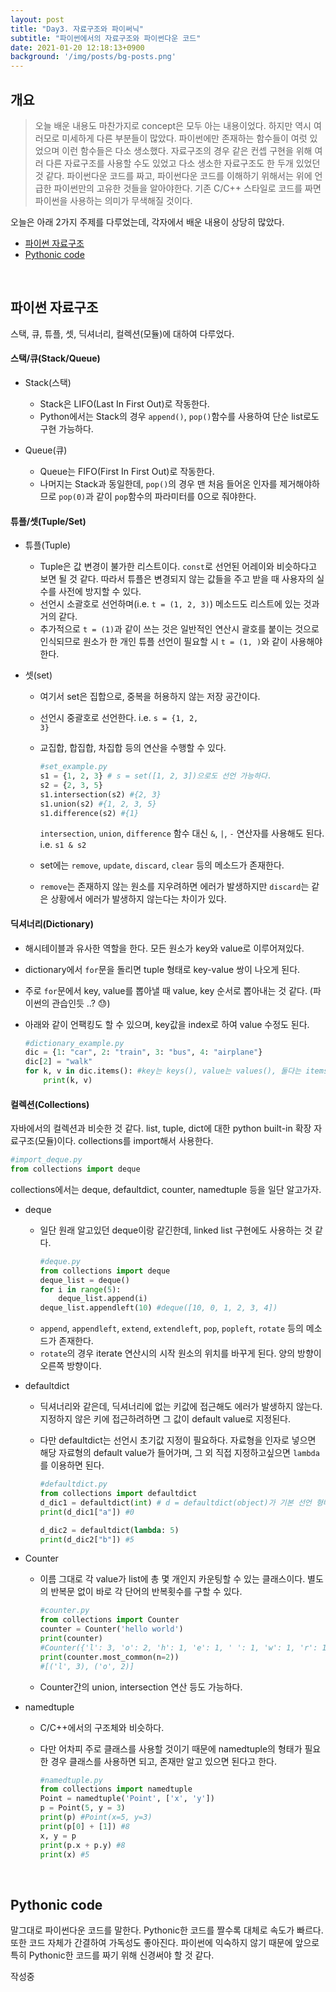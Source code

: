 ```yaml
---
layout: post
title: "Day3. 자료구조와 파이써닉"
subtitle: "파이썬에서의 자료구조와 파이썬다운 코드"
date: 2021-01-20 12:18:13+0900
background: '/img/posts/bg-posts.png'
---
```


## 개요
> 오늘 배운 내용도 마찬가지로 concept은 모두 아는 내용이었다. 하지만 역시 여러모로 미세하게 다른 부분들이 많았다.
파이썬에만 존재하는 함수들이 여럿 있었으며 이런 함수들은 다소 생소했다.
자료구조의 경우 같은 컨셉 구현을 위해 여러 다른 자료구조를 사용할 수도 있었고 다소 생소한 자료구조도 한 두개 있었던 것 같다. 
파이썬다운 코드를 짜고, 파이썬다운 코드를 이해하기 위해서는 위에 언급한 파이썬만의 고유한 것들을 알아야한다. 
기존 C/C++ 스타일로 코드를 짜면 파이썬을 사용하는 의미가 무색해질 것이다.  
  
  
오늘은 아래 2가지 주제를 다루었는데, 각자에서 배운 내용이 상당히 많았다.
+ [파이썬 자료구조](#파이썬-자료구조)
+ [Pythonic code](#Pythonic-code)


<br/>


## 파이썬 자료구조
스택, 큐, 튜플, 셋, 딕셔너리, 컬렉션(모듈)에 대하여 다루었다.

#### 스택/큐(Stack/Queue)
- Stack(스택)  
    + Stack은 LIFO(Last In First Out)로 작동한다.  
    + Python에서는 Stack의 경우 <code>append()</code>, <code>pop()</code>함수를 사용하여 단순 list로도 구현 가능하다.  

- Queue(큐)  
    + Queue는 FIFO(First In First Out)로 작동한다.  
    + 나머지는 Stack과 동일한데, <code>pop()</code>의 경우 맨 처음 들어온 인자를 제거해야하므로 <code>pop(0)</code>과 같이 <code>pop</code>함수의 파라미터를 0으로 줘야한다.
  
  
#### 튜플/셋(Tuple/Set)
- 튜플(Tuple)  
    + Tuple은 값 변경이 불가한 리스트이다. <code>const</code>로 선언된 어레이와 비슷하다고 보면 될 것 같다. 따라서 튜플은 변경되지 않는 값들을 주고 받을 때 사용자의 실수를 사전에 방지할 수 있다.
    + 선언시 소괄호로 선언하며(i.e. <code>t = (1, 2, 3)</code>) 메소드도 리스트에 있는 것과 거의 같다.  
    + 추가적으로 <code>t = (1)</code>과 같이 쓰는 것은 일반적인 연산시 괄호를 붙이는 것으로 인식되므로 원소가 한 개인 튜플 선언이 필요할 시 <code>t = (1, )</code>와 같이 사용해야한다.

- 셋(set)
    + 여기서 set은 집합으로, 중복을 허용하지 않는 저장 공간이다.
    + 선언시 중괄호로 선언한다. i.e. <code>s = {1, 2, 3}</code>
    + 교집합, 합집합, 차집합 등의 연산을 수행할 수 있다.

        ```python
        #set_example.py
        s1 = {1, 2, 3} # s = set([1, 2, 3])으로도 선언 가능하다.
        s2 = {2, 3, 5}
        s1.intersection(s2) #{2, 3}
        s1.union(s2) #{1, 2, 3, 5}
        s1.difference(s2) #{1}
        ```
        <code>intersection</code>, <code>union</code>, <code>difference</code> 함수 대신 <code>&</code>, <code>|</code>, <code>-</code> 연산자를 사용해도 된다.  
        i.e. <code>s1 & s2</code>

    + set에는 <code>remove</code>, <code>update</code>, <code>discard</code>, <code>clear</code> 등의 메소드가 존재한다. 
    + <code>remove</code>는 존재하지 않는 원소를 지우려하면 에러가 발생하지만 <code>discard</code>는 같은 상황에서 에러가 발생하지 않는다는 차이가 있다. 
  
#### 딕셔너리(Dictionary)
- 해시테이블과 유사한 역할을 한다. 모든 원소가 key와 value로 이루어져있다.
- dictionary에서 <code>for</code>문을 돌리면 tuple 형태로 key-value 쌍이 나오게 된다.
- 주로 <code>for</code>문에서 key, value를 뽑아낼 때 value, key 순서로 뽑아내는 것 같다. (파이썬의 관습인듯 ..? :sweat:)
- 아래와 같이 언팩킹도 할 수 있으며, key값을 index로 하여 value 수정도 된다.

    ```python
    #dictionary_example.py
    dic = {1: "car", 2: "train", 3: "bus", 4: "airplane"}
    dic[2] = "walk"
    for k, v in dic.items(): #key는 keys(), value는 values(), 둘다는 items()
        print(k, v)
    ```


#### 컬렉션(Collections)
자바에서의 컬렉션과 비슷한 것 같다. list, tuple, dict에 대한 python built-in 확장 자료구조(모듈)이다. collections를 import해서 사용한다.  

```python
#import_deque.py
from collections import deque
```
  
collections에서는 deque, defaultdict, counter, namedtuple 등을 일단 알고가자.

- deque
    + 일단 원래 알고있던 deque이랑 같긴한데, linked list 구현에도 사용하는 것 같다.
        ```python
        #deque.py
        from collections import deque
        deque_list = deque()
        for i in range(5):
            deque_list.append(i)
        deque_list.appendleft(10) #deque([10, 0, 1, 2, 3, 4])
        ```
    + <code>append</code>, <code>appendleft</code>, <code>extend</code>, <code>extendleft</code>, <code>pop</code>, <code>popleft</code>, <code>rotate</code> 등의 메소드가 존재한다.
    + <code>rotate</code>의 경우 iterate 연산시의 시작 원소의 위치를 바꾸게 된다. 양의 방향이 오른쪽 방향이다.

- defaultdict
    + 딕셔너리와 같은데, 딕셔너리에 없는 키값에 접근해도 에러가 발생하지 않는다. 지정하지 않은 키에 접근하려하면 그 값이 default value로 지정된다.
    + 다만 defaultdict는 선언시 초기값 지정이 필요하다. 자료형을 인자로 넣으면 해당 자료형의 default value가 들어가며, 그 외 직접 지정하고싶으면 <code>lambda</code>를 이용하면 된다.

        ```python
        #defaultdict.py
        from collections import defaultdict
        d_dic1 = defaultdict(int) # d = defaultdict(object)가 기본 선언 형태
        print(d_dic1["a"]) #0

        d_dic2 = defaultdict(lambda: 5)
        print(d_dic2["b"]) #5
        ```

- Counter
    + 이름 그대로 각 value가 list에 총 몇 개인지 카운팅할 수 있는 클래스이다. 별도의 반복문 없이 바로 각 단어의 반복횟수를 구할 수 있다.
    
        ```python
        #counter.py
        from collections import Counter
        counter = Counter('hello world')
        print(counter)
        #Counter({'l': 3, 'o': 2, 'h': 1, 'e': 1, ' ': 1, 'w': 1, 'r': 1, 'd': 1})
        print(counter.most_common(n=2))
        #[('l', 3), ('o', 2)]
        ```
    
    + Counter간의 union, intersection 연산 등도 가능하다.


- namedtuple
    + C/C++에서의 구조체와 비슷하다.
    + 다만 어차피 주로 클래스를 사용할 것이기 때문에 namedtuple의 형태가 필요한 경우 클래스를 사용하면 되고, 존재만 알고 있으면 된다고 한다.

        ```python
        #namedtuple.py
        from collections import namedtuple
        Point = namedtuple('Point', ['x', 'y'])
        p = Point(5, y = 3)
        print(p) #Point(x=5, y=3)
        print(p[0] + [1]) #8
        x, y = p
        print(p.x + p.y) #8
        print(x) #5
        ```
<br/>


## Pythonic code  
말그대로 파이썬다운 코드를 말한다. Pythonic한 코드를 짤수록 대체로 속도가 빠르다. 또한 코드 자체가 간결하여 가독성도 좋아진다. 파이썬에 익숙하지 않기 때문에 앞으로 특히 Pythonic한 코드를 짜기 위해 신경써야 할 것 같다.
  
작성중
